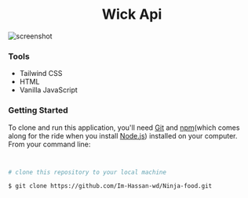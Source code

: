<h1 align='center'>Wick Api</h1>

![screenshot](https://user-images.githubusercontent.com/16707738/92399059-5716eb00-f132-11ea-8b14-bcacdc8ec97b.png)

### Tools

- Tailwind CSS
- HTML
- Vanilla JavaScript

### Getting Started

To clone and run this application, you'll need [Git](https://git-scm.com) and [npm](http://npmjs.com)(which comes along for the ride when you install [Node.js](https://nodejs.org/en/download/)) installed on your computer. From your command line:

```bash


# clone this repository to your local machine

$ git clone https://github.com/Im-Hassan-wd/Ninja-food.git

```
